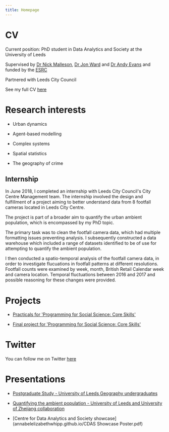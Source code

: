 ```yaml
---
title: Homepage
---
```


# CV


Current position: PhD student in Data Analytics and Society at the University of Leeds


Supervised by [Dr Nick Malleson](http://nickmalleson.co.uk), [Dr Jon Ward](http://www1.maths.leeds.ac.uk/~jaward/) and [Dr Andy Evans](http://www.geog.leeds.ac.uk/people/a.evans/) and funded by the [ESRC](http://www.esrc.ac.uk)

Partnered with Leeds City Council


See my full CV [here](https://annabelelizabethwhipp.github.io/cv)


# Research interests

- Urban dynamics

- Agent-based modelling

- Complex systems

- Spatial statistics

- The geography of crime 



##  Internship

In June 2018, I completed an internship with Leeds City Council's City Centre Management team. The internship involved the design and fulfillment of a project aiming to better understand data from 8 footfall cameras located in Leeds City Centre. 


The project is part of a broader aim to quantify the urban ambient population, which is encompassed by my PhD topic. 


The primary task was to clean the footfall camera data, which had multiple formatting issues preventing analysis. I subsequently constructed a data warehouse which included a range of datasets identified to be of use for attempting to quantify the ambient population. 


I then conducted a spatio-temporal analysis of the footfall camera data, in order to investigate flucuations in footfall patterns at different resolutions. Footfall counts were examined by week, month, British Retail Calendar week and camera location. Temporal fluctuations between 2016 and 2017 and possible reasoning for these changes were provided.



# Projects

- [Practicals for 'Programming for Social Science: Core Skills'](https://annabelelizabethwhipp.github.io/project)
  
- [Final project for 'Programming for Social Science: Core Skills'](https://github.com/annabelelizabethwhipp/Programming-for-Social-Sciences-Project)



# Twitter

You can follow me on Twitter [here](https://twitter.com/AnnabelWhipp)


# Presentations

- [Postgraduate Study - University of Leeds Geography undergraduates](annabelelizabethwhipp.github.io/Presentation.pptx)

- [Quantifying the ambient population - University of Leeds and University of Zhejiang collaboration](annabelelizabethwhipp.github.io/Annabel_Whipp_ZJU_Presentation.pptx)

- [Centre for Data Analytics and Society showcase](annabelelizabethwhipp.github.io/CDAS Showcase Poster.pdf) 


